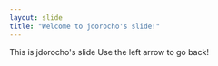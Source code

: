 ```yaml
---
layout: slide
title: "Welcome to jdorocho's slide!"
---
```

This is jdorocho's slide
Use the left arrow to go back!